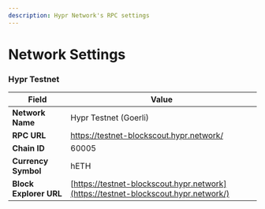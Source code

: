 ```yaml
---
description: Hypr Network's RPC settings
---
```


# Network Settings

### Hypr Testnet

| Field                  | Value                                                                               |
| ---------------------- | ----------------------------------------------------------------------------------- |
| **Network Name**       | Hypr Testnet (Goerli)                                                               |
| **RPC URL**            | https://testnet-blockscout.hypr.network/                                            |
| **Chain ID**           | 60005                                                                               |
| **Currency Symbol**    | hETH                                                                                |
| **Block Explorer URL** | [https://testnet-blockscout.hypr.network](https://testnet-blockscout.hypr.network/) |
